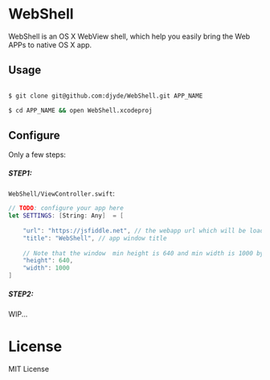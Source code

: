 # WebShell

WebShell is an OS X WebView shell, which help you easily bring the Web APPs to native OS X app.

## Usage

```bash

$ git clone git@github.com:djyde/WebShell.git APP_NAME

$ cd APP_NAME && open WebShell.xcodeproj

```

## Configure

Only a few steps:

##### STEP1:

`WebShell/ViewController.swift`:

```swift
// TODO: configure your app here
let SETTINGS: [String: Any]  = [
    
    "url": "https://jsfiddle.net", // the webapp url which will be load in webview
    "title": "WebShell", // app window title
    
    // Note that the window  min height is 640 and min width is 1000 by default. You could change it in Main.storyboard
    "height": 640,
    "width": 1000
]
```

##### STEP2:

WIP...

# License

MIT License